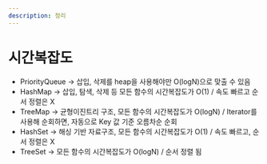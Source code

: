 ```yaml
---
description: 정리
---
```


# 시간복잡도

* PriorityQueue -> 삽입, 삭제를 heap을 사용해야만 O(logN)으로 맞출 수 있음
* HashMap -> 삽입, 탐색, 삭제 등 모든 함수의 시간복잡도가 O(1) / 속도 빠르고 순서 정렬은 X
* TreeMap -> 균형이진트리 구조, 모든 함수의 시간복잡도가 O(logN) / Iterator를 사용해 순회하면, 자동으로 Key 값 기준 오름차순 순회
* HashSet -> 해싱 기반 자료구조, 모든 함수의 시간복잡도가 O(1) / 속도 빠르고, 순서 정렬은 X
* TreeSet -> 모든 함수의 시간복잡도가 O(logN) / 순서 정렬 됨
